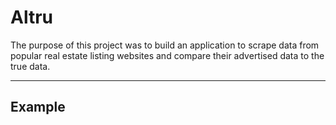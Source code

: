 # Altru

The purpose of this project was to build an application to scrape data from popular real estate listing websites and compare their advertised data to the true data.

---

## Example

